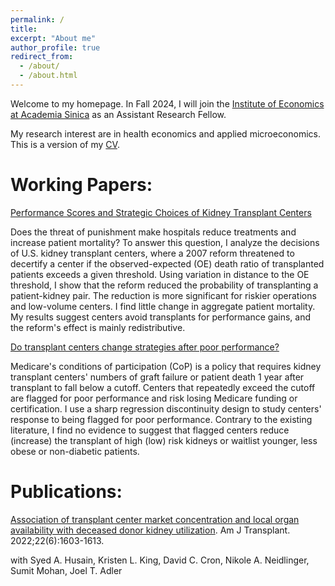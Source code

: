 ```yaml
---
permalink: /
title: 
excerpt: "About me"
author_profile: true
redirect_from: 
  - /about/
  - /about.html
---
```


Welcome to my homepage. In Fall 2024, I will join the [Institute of Economics at Academia Sinica](https://www.econ.sinica.edu.tw/4d49b1b1-d551-4956-84a5-6bbf392d8417) as an Assistant Research Fellow.

My research interest are in health economics and applied microeconomics. This is a version of my [CV](http://hanloong7.github.io/files/CV.pdf).

Working Papers: 
======
[Performance Scores and Strategic Choices of Kidney Transplant Centers](http://hanloong7.github.io/files/JMP.pdf)

Does the threat of punishment make hospitals reduce treatments and increase patient mortality? To answer this question, I analyze the decisions of U.S. kidney transplant centers, where a 2007 reform threatened to decertify a center if the observed-expected (OE) death ratio of transplanted patients exceeds a given threshold. Using variation in distance to the OE threshold, I show that the reform reduced the probability of transplanting a patient-kidney pair. The reduction is more significant for riskier operations and low-volume centers. I find little change in aggregate patient mortality. My results suggest centers avoid transplants for performance gains, and the reform's effect is mainly redistributive. 
 
 

[Do transplant centers change strategies after poor performance?](http://hanloong7.github.io/files/3rdyearpaper.pdf)

Medicare's conditions of participation (CoP) is a policy that requires kidney transplant centers' numbers of graft failure or patient death 1 year after transplant to fall below a cutoff. Centers that repeatedly exceed the cutoff  are flagged for poor performance and risk losing Medicare funding or certification.  I use a sharp regression discontinuity design to study centers' response to being flagged for poor performance. Contrary to the existing literature, I find no evidence to suggest that flagged centers reduce (increase) the transplant of high (low) risk kidneys or waitlist younger, less obese or non-diabetic patients. 

Publications: 
======
[Association of transplant center market concentration and local organ availability with deceased donor kidney utilization](https://onlinelibrary.wiley.com/doi/full/10.1111/ajt.17010). Am J Transplant. 2022;22(6):1603-1613.

with Syed A. Husain, Kristen L. King, David C. Cron, Nikole A. Neidlinger, Sumit Mohan, Joel T. Adler


